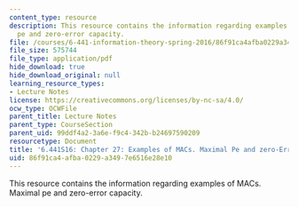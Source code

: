```yaml
---
content_type: resource
description: This resource contains the information regarding examples of MACs. Maximal
  pe and zero-error capacity.
file: /courses/6-441-information-theory-spring-2016/86f91ca4afba0229a3497e6516e28e10_MIT6_441S16_chapter_27.pdf
file_size: 575744
file_type: application/pdf
hide_download: true
hide_download_original: null
learning_resource_types:
- Lecture Notes
license: https://creativecommons.org/licenses/by-nc-sa/4.0/
ocw_type: OCWFile
parent_title: Lecture Notes
parent_type: CourseSection
parent_uid: 99ddf4a2-3a6e-f9c4-342b-b24697590209
resourcetype: Document
title: '6.441S16: Chapter 27: Examples of MACs. Maximal Pe and zero-Error Capacity.'
uid: 86f91ca4-afba-0229-a349-7e6516e28e10
---
```

This resource contains the information regarding examples of MACs. Maximal pe and zero-error capacity.